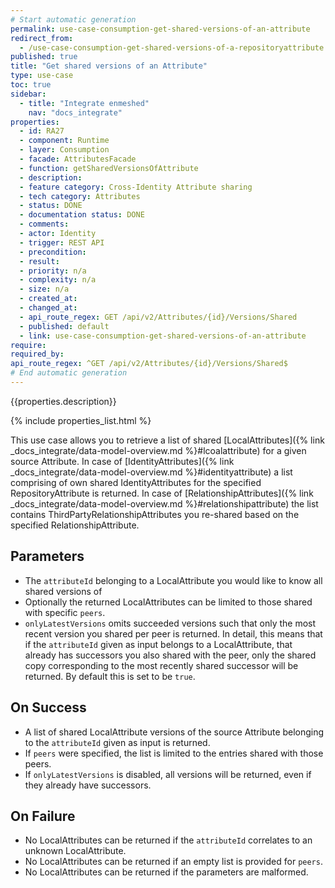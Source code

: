 ```yaml
---
# Start automatic generation
permalink: use-case-consumption-get-shared-versions-of-an-attribute
redirect_from:
  - /use-case-consumption-get-shared-versions-of-a-repositoryattribute
published: true
title: "Get shared versions of an Attribute"
type: use-case
toc: true
sidebar:
  - title: "Integrate enmeshed"
    nav: "docs_integrate"
properties:
  - id: RA27
  - component: Runtime
  - layer: Consumption
  - facade: AttributesFacade
  - function: getSharedVersionsOfAttribute
  - description:
  - feature category: Cross-Identity Attribute sharing
  - tech category: Attributes
  - status: DONE
  - documentation status: DONE
  - comments:
  - actor: Identity
  - trigger: REST API
  - precondition:
  - result:
  - priority: n/a
  - complexity: n/a
  - size: n/a
  - created_at:
  - changed_at:
  - api_route_regex: GET /api/v2/Attributes/{id}/Versions/Shared
  - published: default
  - link: use-case-consumption-get-shared-versions-of-an-attribute
require:
required_by:
api_route_regex: ^GET /api/v2/Attributes/{id}/Versions/Shared$
# End automatic generation
---
```


{{properties.description}}

{% include properties_list.html %}

This use case allows you to retrieve a list of shared [LocalAttributes]({% link _docs_integrate/data-model-overview.md %}#lcoalattribute) for a given source Attribute.
In case of [IdentityAttributes]({% link _docs_integrate/data-model-overview.md %}#identityattribute) a list comprising of own shared IdentityAttributes for the specified RepositoryAttribute is returned.
In case of [RelationshipAttributes]({% link _docs_integrate/data-model-overview.md %}#relationshipattribute) the list contains ThirdPartyRelationshipAttributes you re-shared based on the specified RelationshipAttribute.

## Parameters

- The `attributeId` belonging to a LocalAttribute you would like to know all shared versions of
- Optionally the returned LocalAttributes can be limited to those shared with specific `peers`.
- `onlyLatestVersions` omits succeeded versions such that only the most recent version you shared per peer is returned. In detail, this means that if the `attributeId` given as input belongs to a LocalAttribute, that already has successors you also shared with the peer, only the shared copy corresponding to the most recently shared successor will be returned. By default this is set to be `true`.

## On Success

- A list of shared LocalAttribute versions of the source Attribute belonging to the `attributeId` given as input is returned.
- If `peers` were specified, the list is limited to the entries shared with those peers.
- If `onlyLatestVersions` is disabled, all versions will be returned, even if they already have successors.

## On Failure

- No LocalAttributes can be returned if the `attributeId` correlates to an unknown LocalAttribute.
- No LocalAttributes can be returned if an empty list is provided for `peers`.
- No LocalAttributes can be returned if the parameters are malformed.
